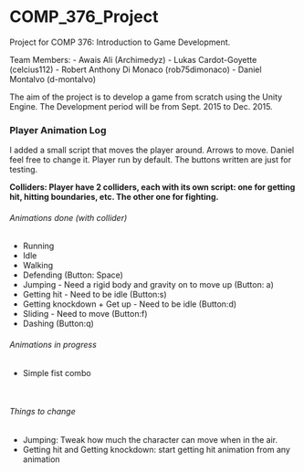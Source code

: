 # COMP_376_Project
Project for COMP 376: Introduction to Game Development. 

Team Members:
    - Awais Ali (Archimedyz)
    - Lukas Cardot-Goyette (celcius112)
    - Robert Anthony Di Monaco (rob75dimonaco)
    - Daniel Montalvo (d-montalvo)

The aim of the project is to develop a game from scratch using the Unity Engine.
The Development period will be from Sept. 2015 to Dec. 2015.

<h3>Player Animation Log </h3>
I added a small script that moves the player around. Arrows to move. Daniel feel free to change it. Player run by default. The buttons written are just for testing.

<b>Colliders: Player have 2 colliders, each with its own script: one for getting hit, hitting boundaries, etc. The other one for fighting.</b>
 
<h6>Animations done (with collider)</h6>
<ul>
	<li>Running</li>
	<li>Idle</li>
	<li>Walking</li>
	<li>Defending (Button: Space)</li>
	<li>Jumping - Need a rigid body and gravity on to move up (Button: a)</li>
	<li>Getting hit - Need to be idle (Button:s)</li>
	<li>Getting knockdown + Get up - Need to be idle (Button:d)</li>
	<li>Sliding - Need to move (Button:f)</li>
	<li>Dashing (Button:q)</li>
</ul>
<h6>Animations in progress</h6>
<ul>
	<li>Simple fist combo</li>
</ul>
<br>
<h6>Things to change</h6>
<ul>
	<li>Jumping: Tweak how much the character can move when in the air.</li>
	<li>Getting hit and Getting knockdown: start getting hit animation from any animation</li>
</ul>
